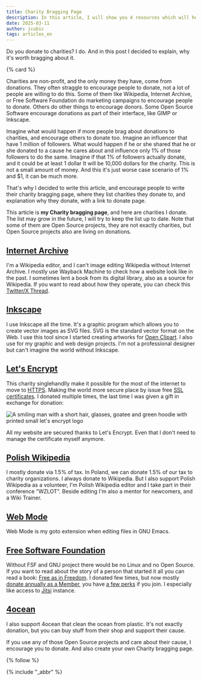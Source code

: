 ```yaml
---
title: Charity Bragging Page
description: In this article, I will show you 4 resources which will help you learn design as a web developer.
date: 2025-03-11
author: jcubic
tags: articles_en
---
```


Do you donate to charities? I do. And in this post I decided to explain, why it's worth bragging about it.

<!-- more -->
{% card %}

Charities are non-profit, and the only money they have, come from donations. They often straggle to
encourage people to donate, not a lot of people are willing to do this. Some of them like Wikipedia,
Internet Archive, or Free Software Foundation do marketing campaigns to encourage people to
donate. Others do other things to encourage donors. Some Open Source Software encourage donations as
part of their interface, like GIMP or Inkscape.

Imagine what would happen if more people brag about donations to charities, and encourage others to
donate too. Imagine an influencer that have 1 million of followers. What would happen if he or she
shared that he or she donated to a cause he cares about and influence only 1% of those followers to
do the same. Imagine if that 1% of followers actually donate, and it could be at least 1 dollar It
will be 10,000 dollars for the charity. This is not a small amount of money. And this it's just
worse case scenario of 1% and $1, it can be much more.

That's why I decided to write this article, and encourage people to write their charity bragging
page, where they list charities they donate to, and explanation why they donate, with a link to
donate page.

This article is **my Charity bragging page**, and here are charities I donate. The list may grow in
the future, I will try to keep the list up to date. Note that some of them are Open Source projects,
they are not exactly charities, but Open Source projects also are living on donations.

## [Internet Archive](https://archive.org/donate?origin=jakub.jankiewicz.org)

I'm a Wikipedia editor, and I can't image editing Wikipedia without Internet Archive. I mostly use
Wayback Machine to check how a website look like in the past. I sometimes lent a book from its
digital library, also as a source for Wikipedia. If you want to read about how they operate, you can
check this [Twitter/X Thread](https://threadreaderapp.com/thread/1204428311553642496.html).

## [Inkscape](https://inkscape.org/support-us/donate/)

I use Inkscape all the time. It's a graphic program which allows you to create vector images as SVG
files. SVG is the standard vector format on the Web. I use this tool since I started creating
artworks for [Open Clipart](https://openclipart.org/artist/kuba). I also use for my graphic and web
design projects. I'm not a professional designer but can't imagine the world without Inkscape.

## [Let's Encrypt](https://letsencrypt.org/donate/)

This charity singlehandlly make it possible for the most of the internet to move to
[HTTPS](https://en.wikipedia.org/wiki/HTTPS). Making the world more secure place by issue free
[SSL certificates](https://en.wikipedia.org/wiki/Transport_Layer_Security).
I donated multiple times, the last time I was given a gift in exchange for donation:

![A smiling man with a short hair, glasses, goatee and green hoodie with printed small let's encrypt logo](/img/lets-encrypt-photo.jpg)

All my website are secured thanks to Let's Encrypt. Even that I don't need to manage the certificate
myself anymore.

## [Polish Wikipedia](https://opp.wikimedia.pl/)

I mostly donate via 1.5% of tax. In Poland, we can donate 1.5% of our tax to charity
organizations. I always donate to Wikipedia.  But I also support Polish Wikipedia as a volunteer,
I'm Polish Wikipedia editor and I take part in their conference "WZLOT". Beside editing I'm also a
mentor for newcomers, and a Wiki Trainer.

## [Web Mode](https://github.com/sponsors/fxbois)

Web Mode is my goto extension when editing files in GNU Emacs.

## [Free Software Foundation](https://my.fsf.org/donate)

Without FSF and GNU project there would be no Linux and no Open Source.  If you want to read about
the story of a person that started it all you can read a book: [Free as in
Freedom](https://en.wikipedia.org/wiki/Free_as_in_Freedom).  I donated few times, but now mostly
[donate annually as a Member](https://my.fsf.org/join), you have [a few
perks](https://www.fsf.org/associate/benefits) if you join. I especially like access to
[Jitsi](https://en.wikipedia.org/wiki/Jitsi) instance.

## [4ocean](https://www.4ocean.com/)

I also support 4ocean that clean the ocean from plastic. It's not exactly donation, but you can buy
stuff from their shop and support their cause.

If you use any of those Open Source projects and care about their cause, I encourage you to donate.
And also create your own Charity bragging page.

{% follow %}

{% include "_abbr" %}
